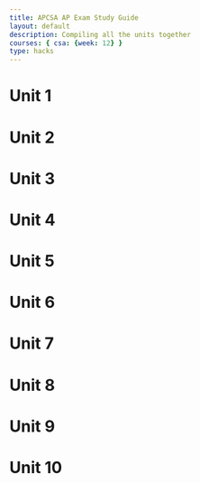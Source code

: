 ```yaml
---
title: APCSA AP Exam Study Guide
layout: default
description: Compiling all the units together 
courses: { csa: {week: 12} }
type: hacks
---
```

# Unit 1

# Unit 2

# Unit 3

# Unit 4

# Unit 5

# Unit 6

# Unit 7

# Unit 8

# Unit 9

# Unit 10